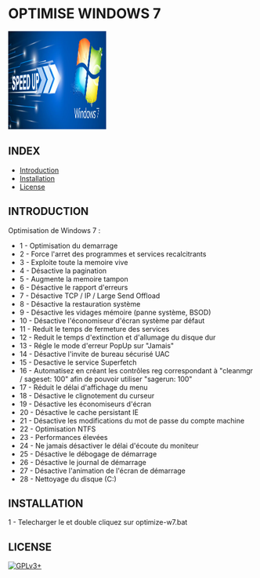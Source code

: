 # OPTIMISE WINDOWS 7

<img src="https://raw.githubusercontent.com/oda-alexandre/optimize-W7/master/img/logo-win7.png" width="200" height="200"/>

## INDEX

- [Introduction](#INTRODUCTION)
- [Installation](#INSTALLATION)
- [License](#LICENSE)


## INTRODUCTION

Optimisation de Windows 7 :

* 1 - Optimisation du demarrage
* 2 - Force l'arret des programmes et services recalcitrants
* 3 - Exploite toute la memoire vive
* 4 - Désactive la pagination
* 5 - Augmente la memoire tampon
* 6 - Désactive le rapport d'erreurs
* 7 - Désactive TCP / IP / Large Send Offload
* 8 - Désactive la restauration système
* 9 - Désactive les vidages mémoire (panne système, BSOD)
* 10 - Désactive l'économiseur d'écran système par défaut
* 11 - Reduit le temps de fermeture des services
* 12 - Reduit le temps d'extinction et d'allumage du disque dur
* 13 - Régle le mode d'erreur PopUp sur "Jamais"
* 14 - Désactive l'invite de bureau sécurisé UAC
* 15 - Desactive le service Superfetch
* 16 - Automatisez en créant les contrôles reg correspondant à "cleanmgr / sageset: 100" afin de pouvoir utiliser "sagerun: 100"
* 17 - Réduit le délai d'affichage du menu
* 18 - Désactive le clignotement du curseur
* 19 - Désactive les économiseurs d'écran
* 20 - Désactive le cache persistant IE
* 21 - Désactive les modifications du mot de passe du compte machine
* 22 - Optimisation NTFS
* 23 - Performances élevées
* 24 - Ne jamais désactiver le délai d'écoute du moniteur
* 25 - Désactive le débogage de démarrage
* 26 - Désactive le journal de démarrage
* 27 - Désactive l'animation de l'écran de démarrage
* 28 - Nettoyage du disque (C:)


## INSTALLATION

1 - Telecharger le et double cliquez sur optimize-w7.bat


## LICENSE

[![GPLv3+](http://gplv3.fsf.org/gplv3-127x51.png)](https://github.com/oda-alexandre/optimize-W7/blob/master/LICENSE)
